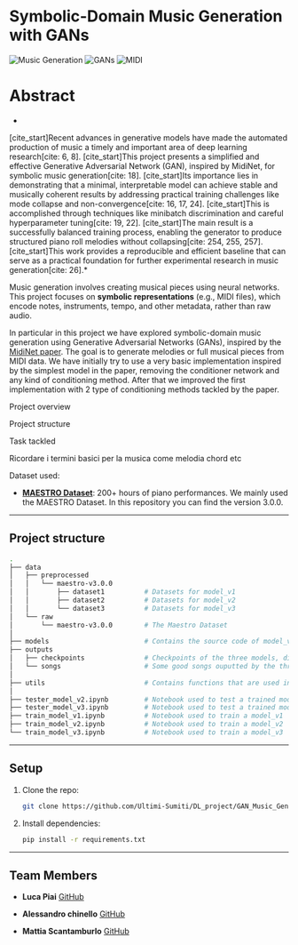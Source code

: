# Symbolic-Domain Music Generation with GANs

![Music Generation](https://img.shields.io/badge/domain-music%20generation-blue) 
![GANs](https://img.shields.io/badge/model-GANs-orange) 
![MIDI](https://img.shields.io/badge/data-MIDI-lightgrey)
# Abstract
*
[cite_start]Recent advances in generative models have made the automated production of music a timely and important area of deep learning research[cite: 6, 8]. [cite_start]This project presents a simplified and effective Generative Adversarial Network (GAN), inspired by MidiNet, for symbolic music generation[cite: 18]. [cite_start]Its importance lies in demonstrating that a minimal, interpretable model can achieve stable and musically coherent results by addressing practical training challenges like mode collapse and non-convergence[cite: 16, 17, 24]. [cite_start]This is accomplished through techniques like minibatch discrimination and careful hyperparameter tuning[cite: 19, 22]. [cite_start]The main result is a successfully balanced training process, enabling the generator to produce structured piano roll melodies without collapsing[cite: 254, 255, 257]. [cite_start]This work provides a reproducible and efficient baseline that can serve as a practical foundation for further experimental research in music generation[cite: 26].*

Music generation involves creating musical pieces using neural networks. This project focuses on **symbolic representations** (e.g., MIDI files), which encode notes, instruments, tempo, and other metadata, rather than raw audio.

In particular in this project we have explored symbolic-domain music generation using Generative Adversarial Networks (GANs), inspired by the [MidiNet paper](https://arxiv.org/abs/1703.10847). The goal is to generate melodies or full musical pieces from MIDI data. 
We have initially try to use a very basic implementation inspired by the simplest model in the paper, removing the conditioner network and any kind of conditioning method. After that we improved the first implementation with 2 type of conditioning methods tackled by the paper.


Project overview

Project structure

Task tackled

Ricordare i termini basici per la musica come melodia chord etc

Dataset used:
- **[MAESTRO Dataset](https://magenta.tensorflow.org/datasets/maestro)**: 200+ hours of piano performances.
We mainly used the MAESTRO Dataset. In this repository you can find the version 3.0.0.

---
## Project structure
```bash
.
├── data
│   ├── preprocessed
│   │   └── maestro-v3.0.0
│   │       ├── dataset1          # Datasets for model_v1      
│   │       ├── dataset2          # Datasets for model_v2
│   │       └── dataset3          # Datasets for model_v3
│   └── raw
│       └── maestro-v3.0.0        # The Maestro Dataset
│
├── models                        # Contains the source code of model_v1, model_v2, model_v3
├── outputs
│   ├── checkpoints               # Checkpoints of the three models, divided by dataset
│   └── songs                     # Some good songs ouputted by the three models
│
├── utils                         # Contains functions that are used in different parts of the project
│
├── tester_model_v2.ipynb         # Notebook used to test a trained model_v2
├── tester_model_v3.ipynb         # Notebook used to test a trained model_v3
├── train_model_v1.ipynb          # Notebook used to train a model_v1
├── train_model_v2.ipynb          # Notebook used to train a model_v2
└── train_model_v3.ipynb          # Notebook used to train a model_v3
```

---
##  Setup
1. Clone the repo:  
   ```bash
   git clone https://github.com/Ultimi-Sumiti/DL_project/GAN_Music_Generator.git

2. Install dependencies:
   ```bash  
   pip install -r requirements.txt
---

## Team Members
- **Luca Piai**   [GitHub](https://github.com/luca037)   

- **Alessandro chinello** [GitHub](https://github.com/Ale10chine) 

- **Mattia Scantamburlo**  [GitHub](https://github.com/Daedalus02)  


 







